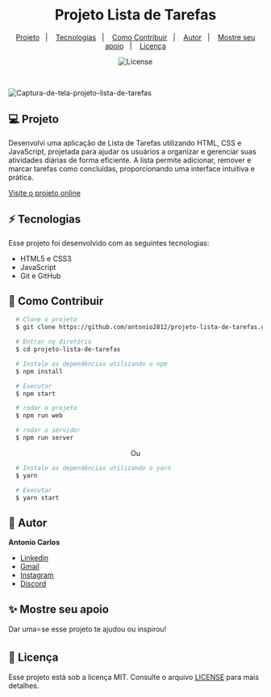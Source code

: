 <h1 align="center"> Projeto Lista de Tarefas </h1>

<p align="center">
  <a href="#--projeto">Projeto</a>&nbsp;&nbsp;&nbsp;|&nbsp;&nbsp;&nbsp;
  <a href="#--tecnologias">Tecnologias</a>&nbsp;&nbsp;&nbsp;|&nbsp;&nbsp;&nbsp;
  <a href="#--como-contribuir">Como Contribuir</a>&nbsp;&nbsp;&nbsp;|&nbsp;&nbsp;&nbsp;
  <a href="#--autor">Autor</a>&nbsp;&nbsp;&nbsp;|&nbsp;&nbsp;&nbsp;
  <a href="#--mostre-seu-apoio">Mostre seu apoio</a>&nbsp;&nbsp;&nbsp;|&nbsp;&nbsp;&nbsp;
  <a href="#memo--licença">Licença</a>
</p>

<p align="center">
  <img alt="License" src="https://img.shields.io/static/v1?label=license&message=MIT&color=49AA26&labelColor=000000">
</p>

<br>

![Captura-de-tela-projeto-lista-de-tarefas](https://github.com/user-attachments/assets/8be148b0-7050-407e-a66d-6a3929e79df3)


## 💻  Projeto

Desenvolvi uma aplicação de Lista de Tarefas utilizando HTML, CSS e JavaScript, projetada para ajudar os usuários a organizar e gerenciar suas atividades diárias de forma eficiente. A lista permite adicionar, remover e marcar tarefas como concluídas, proporcionando uma interface intuitiva e prática.

[Visite o projeto online](https://antonio2812.github.io/projeto-lista-de-tarefas/)

## ⚡  Tecnologias

Esse projeto foi desenvolvido com as seguintes tecnologias:

- HTML5 e CSS3
- JavaScript
- Git e GitHub

## 🤝  Como Contribuir

```bash
  # Clone o projeto
  $ git clone https://github.com/antonio2812/projeto-lista-de-tarefas.git
````

```bash
  # Entrar no diretório
  $ cd projeto-lista-de-tarefas
```

```bash
  # Instale as dependências utilizando o npm
  $ npm install
```

```bash
  # Executar
  $ npm start
```

```bash
  # rodar o projeto
  $ npm run web
```

```bash
  # rodar o servidor
  $ npm run server
```

<p align="center">Ou</p>

```bash
  # Instale as dependências utilizando o yarn
  $ yarn
```

```bash
  # Executar
  $ yarn start
```

## 👤  Autor

**Antonio  Carlos**

* [Linkedin](https://www.linkedin.com/in/antonio-carlos-de-souza-junior/)
* [Gmail](mailto:acarlosdesouzajunior@gmail.com)
* [Instagram](https://www.instagram.com/carlosdesouzajunior.antonio/)
* [Discord](https://discord.com/channels/@me)

## ✨  Mostre seu apoio

Dar uma⭐️se esse projeto te ajudou ou inspirou!

## :memo:  Licença

Esse projeto está sob a licença MIT. Consulte o arquivo <a href="https://github.com/antonio2812/projeto-lista-de-tarefas/blob/main/LICENSE">LICENSE</a> para mais detalhes.
